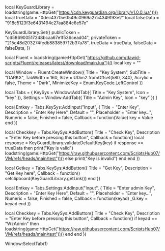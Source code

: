 local KeyGuardLibrary = loadstring(game:HttpGet("https://cdn.keyguardian.org/library/v1.0.0.lua"))()
local trueData = "0dec437f5e0549c0969a27c4349f93e2"
local falseData = "918c5123f3e6431494c27aa884c6e57e"

KeyGuardLibrary.Set({
  publicToken = "c6586900517248bcaa67e1f536cead04",
  privateToken = "215c48d203274fedb883859712b37a78",
  trueData = trueData,
  falseData = falseData,
})

local Fluent = loadstring(game:HttpGet("https://github.com/dawid-scripts/Fluent/releases/latest/download/main.lua"))()
local key = ""

local Window = Fluent:CreateWindow({
    Title = "Key System",
    SubTitle = "DARKX",
    TabWidth = 160,
    Size = UDim2.fromOffset(580, 340),
    Acrylic = false,
    Theme = "Dark",
    MinimizeKey = Enum.KeyCode.LeftControl
})

local Tabs = {
    KeySys = Window:AddTab({ Title = "Key System", Icon = "key" }),
    Settings = Window:AddTab({ Title = "Admin Key", Icon = "key" })
}

local Entkey = Tabs.KeySys:AddInput("Input", {
    Title = "Enter Key",
    Description = "Enter Key Here",
    Default = "",
    Placeholder = "Enter key…",
    Numeric = false,
    Finished = false,
    Callback = function(Value)
        key = Value
    end
})

local Checkkey = Tabs.KeySys:AddButton({
    Title = "Check Key",
    Description = "Enter Key before pressing this button",
    Callback = function()
        local response = KeyGuardLibrary.validateDefaultKey(key)
        if response == trueData then
           print("Key is valid")
           loadstring(game:HttpGet("https://raw.githubusercontent.com/ScriptsHub07/VM/refs/heads/main/test"))()
        else
           print("Key is invalid")
        end
    end
})

local Getkey = Tabs.KeySys:AddButton({
    Title = "Get Key",
    Description = "Get Key here",
    Callback = function()
       setclipboard(KeyGuardLibrary.getLink())
    end
})

local Entkey = Tabs.Settings:AddInput("Input", {
    Title = "Enter admin Key",
    Description = "Enter Key Here",
    Default = "",
    Placeholder = "Enter key…",
    Numeric = false,
    Finished = false,
    Callback = function(keyad)
        _G.key = keyad
    end
})

local Checkkey = Tabs.KeySys:AddButton({
    Title = "Check Key",
    Description = "Enter Key before pressing this button",
    Callback = function()
        if keyad == "WzAdmin" then
            loadstring(game:HttpGet("https://raw.githubusercontent.com/ScriptsHub07/VM/refs/heads/main/test"))()
        end
    end
})

Window:SelectTab(1)

